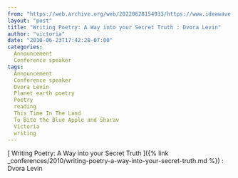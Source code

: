 ```yaml
---
from: "https://web.archive.org/web/20220628154933/https://www.ideawave.ca/writing-poetry-a-way-into-your-secret-truth-dvora-levin/"
layout: "post"
title: "Writing Poetry: A Way into your Secret Truth : Dvora Levin"
author: "victoria"
date: "2010-06-23T17:42:28-07:00"
categories:
  Announcement
  Conference speaker
tags: 
  Announcement
  Conference speaker
  Dvora Levin
  Planet earth poetry
  Poetry
  reading
  This Time In The Land
  To Bite the Blue Apple and Sharav
  Victoria
  writing
---
```


[ Writing Poetry: A Way into your Secret Truth ]({% link _conferences/2010/writing-poetry-a-way-into-your-secret-truth.md %}) : Dvora Levin
